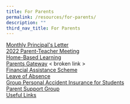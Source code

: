 ```yaml
---
title: For Parents
permalink: /resources/for-parents/
description: ""
third_nav_title: For Parents
---
```

[Monthly Principal's Letter](/resources/for-parents/monthly-principals-letter) <br>
[2022 Parent-Teacher Meeting](/resources/for-parents/2022-parent-teacher-meeting-ptm) <br>
[Home-Based Learning](https://sites.google.com/moe.edu.sg/smsshblparentresource) <br>
[Parents Gateway](/resources/for-parents/parents-gateway) < broken link ><br>
[Financial Assistance Scheme](/admission/financial-matters/financial-assistance-scheme) <br>
[Leave of Absence](/resources/for-parents/leave-of-absence) <br>
[Group Personal Accident Insurance for Students](/resources/for-parents/group-personal-accident-insurance-for-students) <br>
[Parent Support Group](/resources/for-parents/st-margarets-parent-support-group-psg) <br>
[Useful Links](/resources/for-parents/useful-links)